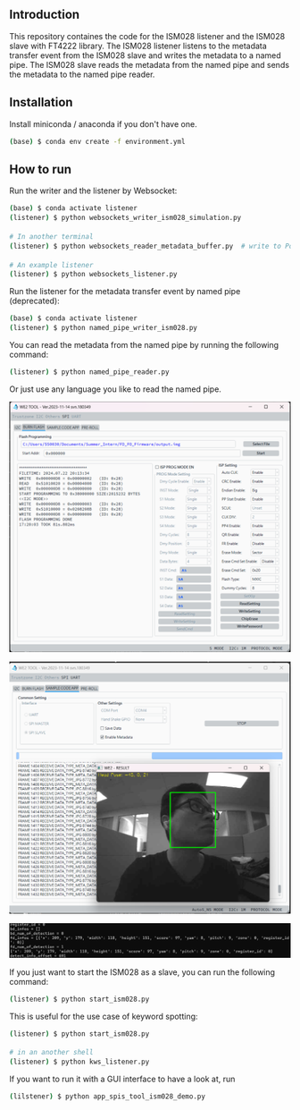 ## Introduction

This repository containes the code for the ISM028 listener and the ISM028 slave with FT4222 library. The ISM028 listener listens to the metadata transfer event from the ISM028 slave and writes the metadata to a named pipe. The ISM028 slave reads the metadata from the named pipe and sends the metadata to the named pipe reader.

## Installation

Install miniconda / anaconda if you don't have one.

```bash
(base) $ conda env create -f environment.yml
```

## How to run
Run the writer and the listener by Websocket:

```bash
(base) $ conda activate listener
(listener) $ python websockets_writer_ism028_simulation.py

# In another terminal
(listener) $ python websockets_reader_metadata_buffer.py  # write to PostgreSQL Database

# An example listener
(listener) $ python websockets_listener.py
```

Run the listener for the metadata transfer event by named pipe (deprecated):
```bash
(base) $ conda activate listener
(listener) $ python named_pipe_writer_ism028.py
```

You can read the metadata from the named pipe by running the following command:
```bash
(listener) $ python named_pipe_reader.py
```

Or just use any language you like to read the named pipe. 


![](images/image1.png)

![](images/image2.png)

![](images/image3.png)

If you just want to start the ISM028 as a slave, you can run the following command:
```bash
(listener) $ python start_ism028.py
```

This is useful for the use case of keyword spotting:
```bash
(listener) $ python start_ism028.py

# in an another shell
(listener) $ python kws_listener.py
```

If you want to run it with a GUI interface to have a look at, run
```bash
(lilstener) $ python app_spis_tool_ism028_demo.py
```